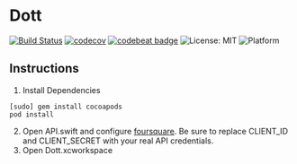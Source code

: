 # Dott

[![Build Status](https://travis-ci.org/fnxpt/Dott.svg?branch=develop)](https://travis-ci.org/fnxpt/Dott)
 [![codecov](https://codecov.io/gh/fnxpt/Dott/branch/develop/graph/badge.svg)](https://codecov.io/gh/fnxpt/Dott)
[![codebeat badge](https://codebeat.co/badges/ef3eedb2-05f3-40b5-934f-8d5755ba05fb)](https://codebeat.co/projects/github-com-fnxpt-dott-develop)
![License: MIT](https://img.shields.io/badge/License-MIT-blue.svg)
![Platform](https://img.shields.io/badge/platform-ios-informational.svg)

## Instructions

1. Install Dependencies
```console
[sudo] gem install cocoapods
pod install
```
2. Open API.swift and configure [foursquare](https://developer.foursquare.com). Be sure to replace CLIENT_ID and CLIENT_SECRET with your real API credentials.
3. Open Dott.xcworkspace
